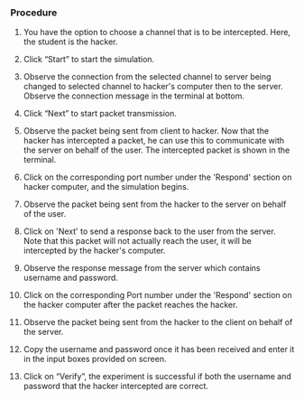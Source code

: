 ### Procedure

1. You have the option to choose a channel that is to be intercepted. Here, the student is the hacker.

2. Click “Start” to start the simulation.

3. Observe the connection from the selected channel to server being changed to selected channel to hacker's computer then to the server. Observe the connection message in the terminal at bottom.

4. Click “Next” to start packet transmission.

5. Observe the packet being sent from client to hacker. Now that the hacker has intercepted a packet, he can use this to communicate with the server on behalf of the user. The intercepted packet is shown in the terminal.

6. Click on the corresponding port number under the 'Respond' section on hacker computer, and the simulation begins.

7. Observe the packet being sent from the hacker to the server on behalf of the user.

8. Click on 'Next' to send a response back to the user from the server. Note that this packet will not actually reach the user, it will be intercepted by the hacker's computer.

9. Observe the response message from the server which contains username and password.

10. Click on the corresponding Port number under the 'Respond' section on the hacker computer after the packet reaches the hacker.

11. Observe the packet being sent from the hacker to the client on behalf of the server.

12. Copy the username and password once it has been received and enter it in the input boxes provided on screen.

13. Click on “Verify”, the experiment is successful if both the username and password that the hacker intercepted are correct.

